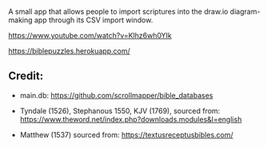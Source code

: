 A small app that allows people to import scriptures into the draw.io diagram-making app through its CSV import window.

https://www.youtube.com/watch?v=Klhz6wh0YIk

https://biblepuzzles.herokuapp.com/

## Credit:

- main.db: https://github.com/scrollmapper/bible_databases

- Tyndale (1526), Stephanous 1550, KJV (1769), sourced from: https://www.theword.net/index.php?downloads.modules&l=english

- Matthew (1537) sourced from: https://textusreceptusbibles.com/